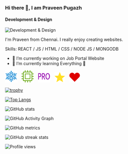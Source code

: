 ### Hi there 👋, I am Praveen Pugazh
#### Development & Design
![Development & Design](https://arturssmirnovs.github.io/github-profile-readme-generator/images/banner.png)

I'm Praveen from Chennai. I really enjoy creating websites.

Skills: REACT / JS / HTML / CSS / NODE JS / MONGODB

- 🔭 I’m currently working on Job Portal Website 
- 🌱 I’m currently learning Everything 🤣 

<!-- 
[<img src='https://cdn.jsdelivr.net/npm/simple-icons@3.0.1/icons/github.svg' alt='github' height='40'>](https://github.com/praveenpugazh)   -->

<a href='https://archiveprogram.github.com/'><img src='https://raw.githubusercontent.com/acervenky/animated-github-badges/master/assets/acbadge.gif' width='40' height='40'></a> <a href='https://docs.github.com/en/developers'><img src='https://raw.githubusercontent.com/acervenky/animated-github-badges/master/assets/devbadge.gif' width='40' height='40'></a> <a href='https://github.com/pricing'><img src='https://raw.githubusercontent.com/acervenky/animated-github-badges/master/assets/pro.gif' width='40' height='40'></a> <a href='https://stars.github.com/'><img src='https://raw.githubusercontent.com/acervenky/animated-github-badges/master/assets/starbadge.gif' width='35' height='35'></a> <a href='https://docs.github.com/en/github/supporting-the-open-source-community-with-github-sponsors'><img src='https://raw.githubusercontent.com/acervenky/animated-github-badges/master/assets/sponsorbadge.gif' width='35' height='35'></a> 

[![trophy](https://github-profile-trophy.vercel.app/?username=praveenpugazh)](https://github.com/ryo-ma/github-profile-trophy)

[![Top Langs](https://github-readme-stats.vercel.app/api/top-langs/?username=praveenpugazh)](https://github.com/anuraghazra/github-readme-stats)

![GitHub stats](https://github-readme-stats.vercel.app/api?username=praveenpugazh&show_icons=true)  

![GitHub Activity Graph](https://activity-graph.herokuapp.com/graph?username=praveenpugazh)  

![GitHub metrics](https://metrics.lecoq.io/praveenpugazh)  

![GitHub streak stats](https://github-readme-streak-stats.herokuapp.com/?user=praveenpugazh)  

![Profile views](https://gpvc.arturio.dev/praveenpugazh)  
